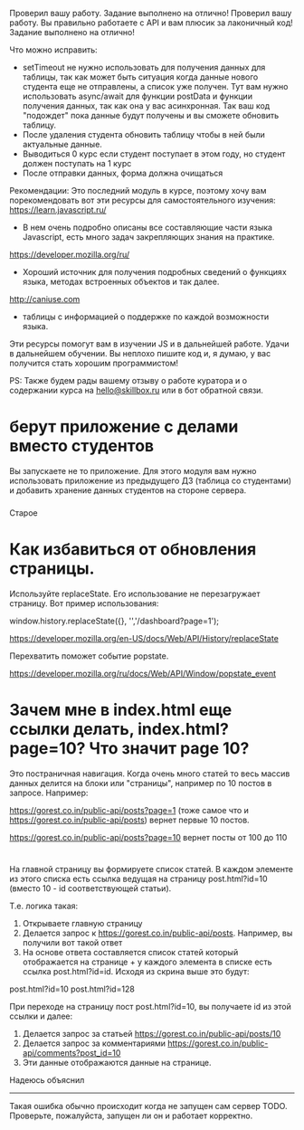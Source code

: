 Проверил вашу работу. Задание выполнено на отлично!
Проверил вашу работу. Вы правильно работаете с API и вам плюсик за лаконичный код! Задание выполнено на отлично!

Что можно исправить:
- setTimeout не нужно использовать для получения данных для таблицы, так как может быть ситуация когда данные нового студента еще не отправлены, а список уже получен. Тут вам нужно использовать async/await для функции postData и функции получения данных, так как она у вас  асинхронная. Так ваш код "подождет" пока данные будут получены и вы сможете обновить таблицу.
- После удаления студента обновить таблицу чтобы в ней были актуальные данные.
- Выводиться 0 курс если студент поступает в этом году, но студент должен поступать на 1 курс
- После отправки данных, форма должна очищаться


Рекомендации:
Это последний модуль в курсе, поэтому хочу вам порекомендовать вот эти ресурсы для самостоятельного изучения:
https://learn.javascript.ru/
 - В нем очень подробно описаны все составляющие части языка Javascript, есть много задач закрепляющих знания на практике.

https://developer.mozilla.org/ru/
 - Хороший источник для получения подробных сведений о функциях языка, методах встроенных объектов и так далее.

http://caniuse.com
 - таблицы с информацией о поддержке по каждой возможности языка.

Эти ресурсы помогут вам в изучении JS и в дальнейшей работе.
Удачи в дальнейшем обучении. Вы неплохо пишите код и, я думаю, у вас получится стать хорошим программистом!

PS: Также будем рады вашему отзыву о работе куратора и о содержании курса на hello@skillbox.ru или в бот обратной связи.


# берут приложение с делами вместо студентов
Вы запускаете не то приложение. Для этого модуля вам нужно использовать приложение из предыдущего ДЗ (таблица со студентами) и добавить хранение данных студентов на стороне сервера.




###
Старое

# Как избавиться от обновления страницы.
Используйте replaceState. Его использование не перезагружает страницу. Вот пример использования:

window.history.replaceState({}, '','/dashboard?page=1');

https://developer.mozilla.org/en-US/docs/Web/API/History/replaceState

Перехватить поможет событие popstate.

https://developer.mozilla.org/ru/docs/Web/API/Window/popstate_event

# Зачем мне в index.html еще ссылки делать, index.html?page=10? Что значит page 10?
Это постраничная навигация. Когда очень много статей то весь массив данных делится на блоки или "страницы", например по 10 постов в запросе. Например:

https://gorest.co.in/public-api/posts?page=1 (тоже самое что и https://gorest.co.in/public-api/posts) вернет первые 10 постов.

https://gorest.co.in/public-api/posts?page=10 вернет посты от 100 до 110

#
На главной страницу вы формируете список статей. В каждом элементе из этого списка есть ссылка ведущая на страницу post.html?id=10 (вместо 10 - id соответствующей статьи).

Т.е. логика такая:

1. Открываете главную страницу
2. Делается запрос к https://gorest.co.in/public-api/posts. Например, вы получили вот такой ответ
3. На основе ответа составляется список статей который отображается на странице + у каждого элемента в списке есть ссылка post.html?id=id. Исходя из скрина выше это будут:

post.html?id=10
post.html?id=128

При переходе на страницу пост post.html?id=10, вы получаете id из этой ссылки и далее:
1. Делается запрос за статьей https://gorest.co.in/public-api/posts/10
2. Делается запрос за комментариями https://gorest.co.in/public-api/comments?post_id=10
3. Эти данные отображаются данные на странице.

Надеюсь объяснил   

---
Такая ошибка обычно происходит когда не запущен сам сервер TODO. Проверьте, пожалуйста, запущен ли он и работает корректно.

